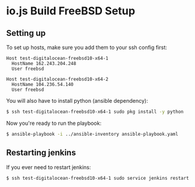# io.js Build FreeBSD Setup

## Setting up

To set up hosts, make sure you add them to your ssh config first:
```
Host test-digitalocean-freebsd10-x64-1
  HostName 162.243.204.248
  User freebsd

Host test-digitalocean-freebsd10-x64-2
  HostName 104.236.54.140
  User freebsd
```

You will also have to install python (ansible dependency):
```bash
$ ssh test-digitalocean-freebsd10-x64-1 sudo pkg install -y python
```

Now you're ready to run the playbook:
```bash
$ ansible-playbook -i ../ansible-inventory ansible-playbook.yaml
```

## Restarting jenkins

If you ever need to restart jenkins:
```bash
$ ssh test-digitalocean-freebsd10-x64-1 sudo service jenkins restart
```
